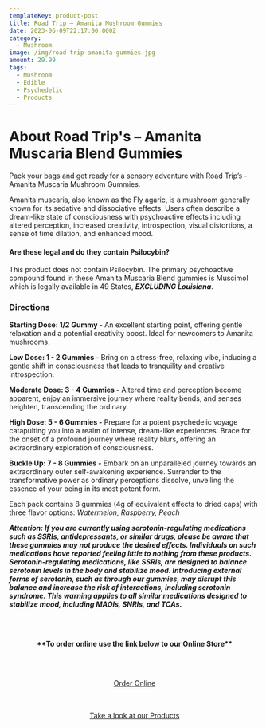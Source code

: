```yaml
---
templateKey: product-post
title: Road Trip – Amanita Mushroom Gummies
date: 2023-06-09T22:17:00.000Z
category:
  - Mushroom
image: /img/road-trip-amanita-gummies.jpg
amount: 29.99
tags:
  - Mushroom
  - Edible
  - Psychedelic
  - Products
---
```

# **About Road Trip's – Amanita Muscaria Blend Gummies**

Pack your bags and get ready for a sensory adventure with Road Trip’s - Amanita Muscaria Mushroom Gummies.

Amanita muscaria, also known as the Fly agaric, is a mushroom generally known for its sedative and dissociative effects. Users often describe a dream-like state of consciousness with psychoactive effects including altered perception, increased creativity, introspection, visual distortions, a sense of time dilation, and enhanced mood.

#### **Are these legal and do they contain Psilocybin?**

This product does not contain Psilocybin. The primary psychoactive compound found in these Amanita Muscaria Blend gummies is Muscimol which is legally available in 49 States, ***EXCLUDING Louisiana***.

### **Directions**

**Starting Dose: 1/2 Gummy -** An excellent starting point, offering gentle relaxation and a potential creativity boost. Ideal for newcomers to Amanita mushrooms.

**Low Dose: 1 - 2 Gummies -** Bring on a stress-free, relaxing vibe, inducing a gentle shift in consciousness that leads to tranquility and creative introspection.

**Moderate Dose: 3 - 4 Gummies -** Altered time and perception become apparent, enjoy an immersive journey where reality bends, and senses heighten, transcending the ordinary.

**High Dose: 5 - 6 Gummies -** Prepare for a potent psychedelic voyage catapulting you into a realm of intense, dream-like experiences. Brace for the onset of a profound journey where reality blurs, offering an extraordinary exploration of consciousness. 

**Buckle Up: 7 - 8 Gummies -** Embark on an unparalleled journey towards an extraordinary outer self-awakening experience. Surrender to the transformative power as ordinary perceptions dissolve, unveiling the essence of your being in its most potent form.

Each pack contains 8 gummies (4g of equivalent effects to dried caps) with three flavor options: *Watermelon, Raspberry, Peach*

***Attention: If you are currently using serotonin-regulating medications such as SSRIs, antidepressants, or similar drugs, please be aware that these gummies may not produce the desired effects. Individuals on such medications have reported feeling little to nothing from these products. Serotonin-regulating medications, like SSRIs, are designed to balance serotonin levels in the body and stabilize mood. Introducing external forms of serotonin, such as through our gummies, may disrupt this balance and increase the risk of interactions, including serotonin syndrome. This warning applies to all similar medications designed to stabilize mood, including MAOIs, SNRIs, and TCAs.***

<br><br>

<Center>

**\*\*To order online use the link below to our Online Store\*\***

<br><br>

<Center><a class="link-view-more-products" target="_blank" href="https://capitalcbd.shop/product/road-trip-amanita-mushroom-gummies-watermelon/">Order Online</a></

<br><br><br>

<Center><a class="link-view-more-products" target="_blank" href="https://capitalamericanshaman.com/products">Take a look at our Products</a></Center>

<br><br>